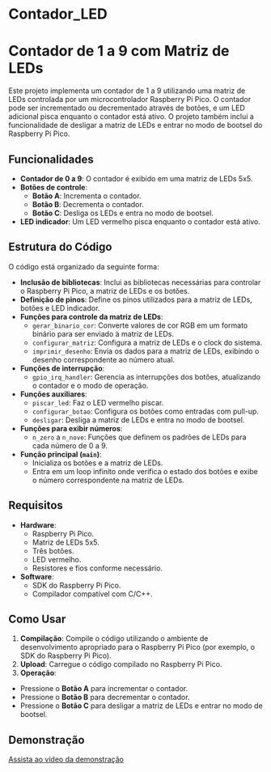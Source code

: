 # Contador_LED

# Contador de 1 a 9 com Matriz de LEDs

Este projeto implementa um contador de 1 a 9 utilizando uma matriz de LEDs controlada por um microcontrolador Raspberry Pi Pico. O contador pode ser incrementado ou decrementado através de botões, e um LED adicional pisca enquanto o contador está ativo. O projeto também inclui a funcionalidade de desligar a matriz de LEDs e entrar no modo de bootsel do Raspberry Pi Pico.

## Funcionalidades

- **Contador de 0 a 9**: O contador é exibido em uma matriz de LEDs 5x5.
- **Botões de controle**:
  - **Botão A**: Incrementa o contador.
  - **Botão B**: Decrementa o contador.
  - **Botão C**: Desliga os LEDs e entra no modo de bootsel.
- **LED indicador**: Um LED vermelho pisca enquanto o contador está ativo.

## Estrutura do Código

O código está organizado da seguinte forma:

- **Inclusão de bibliotecas**: Inclui as bibliotecas necessárias para controlar o Raspberry Pi Pico, a matriz de LEDs e os botões.
- **Definição de pinos**: Define os pinos utilizados para a matriz de LEDs, botões e LED indicador.
- **Funções para controle da matriz de LEDs**:
  - `gerar_binario_cor`: Converte valores de cor RGB em um formato binário para ser enviado à matriz de LEDs.
  - `configurar_matriz`: Configura a matriz de LEDs e o clock do sistema.
  - `imprimir_desenho`: Envia os dados para a matriz de LEDs, exibindo o desenho correspondente ao número atual.
- **Funções de interrupção**:
  - `gpio_irq_handler`: Gerencia as interrupções dos botões, atualizando o contador e o modo de operação.
- **Funções auxiliares**:
  - `piscar_led`: Faz o LED vermelho piscar.
  - `configurar_botao`: Configura os botões como entradas com pull-up.
  - `desligar`: Desliga a matriz de LEDs e entra no modo de bootsel.
- **Funções para exibir números**:
  - `n_zero` a `n_nove`: Funções que definem os padrões de LEDs para cada número de 0 a 9.
- **Função principal (`main`)**:
  - Inicializa os botões e a matriz de LEDs.
  - Entra em um loop infinito onde verifica o estado dos botões e exibe o número correspondente na matriz de LEDs.

## Requisitos

- **Hardware**:
  - Raspberry Pi Pico.
  - Matriz de LEDs 5x5.
  - Três botões.
  - LED vermelho.
  - Resistores e fios conforme necessário.
- **Software**:
  - SDK do Raspberry Pi Pico.
  - Compilador compatível com C/C++.

## Como Usar

1. **Compilação**: Compile o código utilizando o ambiente de desenvolvimento apropriado para o Raspberry Pi Pico (por exemplo, o SDK do Raspberry Pi Pico).
2. **Upload**: Carregue o código compilado no Raspberry Pi Pico.
3. **Operação**:
  - Pressione o **Botão A** para incrementar o contador.
  - Pressione o **Botão B** para decrementar o contador.
  - Pressione o **Botão C** para desligar a matriz de LEDs e entrar no modo de bootsel.

## Demonstração

[Assista ao vídeo da demonstração](https://www.dropbox.com/scl/fi/9q4t34pn7qnmec5nol9sn/Tarefa_1_Aula_S-ncrona_27-01.mp4?rlkey=lci85t6ombofage9ibbjecqoi&st=jopiursn&dl=0)
